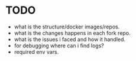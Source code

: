 # TODO
- what is the structure/docker images/repos.
- what is the changes happens in each fork repo.
- what is the issues i faced and how it handled.
- for debugging where can i find logs?
- required env vars.
